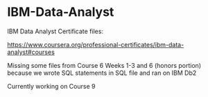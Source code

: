 # IBM-Data-Analyst
IBM Data Analyst Certificate files:

https://www.coursera.org/professional-certificates/ibm-data-analyst#courses

Missing some files from Course 6 Weeks 1-3 and 6 (honors portion) because we wrote SQL statements in SQL file and ran on IBM Db2

Currently working on Course 9

